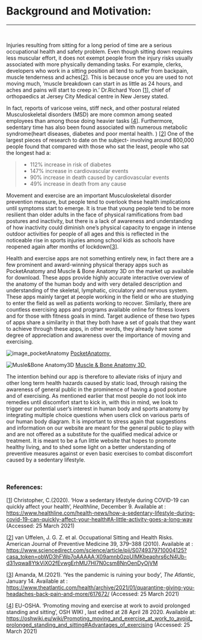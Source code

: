 # Background and Motivation:
---------------------------------------
&nbsp;

Injuries resulting from sitting for a long period of time are a serious occupational health and safety problem. Even though sitting down requires less muscular effort, it does not exempt people from the injury risks usually associated with more physically demanding tasks. For example, clerks, developers who work in a sitting position all tend to suffer from backpain, muscle tenderness and aches[[2]]. This is because once you are used to not moving much, ‘muscle breakdown can start in as little as 24 hours, and aches and pains will start to creep in.’ Dr.Richard Yoon [[1]], chief of orthopaedics at Jersey City Medical centre in New Jersey stated. 

In fact, reports of varicose veins, stiff neck, and other postural related Musculoskeletal disorders (MSD) are more common among seated employees than among those doing heavier tasks [[4]]. Furthermore, sedentary time has also been found associated with numerous metabolic syndrome(heart diseases, diabetes and poor mental health. )  [[2]] One of the largest pieces of research to date on the subject- involving around 800,000 people found that compared with those who sat the least, people who sat the longest had a: 

>- 	112% increase in risk of diabetes
>- 	147% increase in cardiovascular events
>- 	90% increase in death caused by cardiovascular events
>- 	49% increase in death from any cause  

Movement and exercise are an important Musculoskeletal disorder prevention measure, but people tend to overlook these health implications until symptoms start to emerge.  It is true  that young people tend to be more resilient than older adults in the face of physical ramifications from bad postures and inactivity, but there is a lack of awareness and understanding of how inactivity could diminish one’s physical capacity to engage in intense outdoor activities for people of all ages and this is reflected in the noticeable rise in sports injuries among school kids as schools have reopened again after months of lockdown[[3]]. 

Health and exercise apps are not something entirely new, in fact there are a few prominent and award-winning physical therapy apps such as PocketAnatomy and Muscle & Bone Anatomy 3D on the market up available for download. These apps provide highly accurate interactive overview of the anatomy of the human body and with very detailed description and understanding of the skeletal, lymphatic, circulatory and nervous system. These apps mainly target at people working in the field or who are studying to enter the field as well as patients working to recover. Similarly, there are countless exercising apps and programs available online for fitness lovers and for those with fitness goals in mind. Target audience of these two types of apps share a similarity in that they both have a set of goals that they want to achieve through these apps, in other words, they already have some degree of appreciation and awareness over the importance of moving and exercising. 
&nbsp;

![image_pocketAnatomy](https://i.imgur.com/6FPOaKe.pngstyle=centerme)
[ PocketAnatomy ] 
&nbsp;
&nbsp;
&nbsp;

![Musle&Bone Anatomy3D](https://i.imgur.com/707l2Sc.png=centerme)
[ Muscle & Bone Anatomy 3D ] 
&nbsp;
&nbsp;

The intention behind our app is therefore to alleviate risks of injury and other long term health hazards caused by static load, through raising the awareness of general public in the prominence of having a good posture and of exercising. As mentioned earlier that most people do not look into remedies until discomfort start to kick in, with this in mind, we look to trigger our potential user’s interest in human body and sports anatomy by integrating multiple choice questions when users click on various parts of our human body diagram. It is important to stress again that suggestions and information on our website are meant for the general public to play with and are not offered as a substitute for the qualified medical advice or treatment. It is meant to be a fun little website that hopes to promote healthy living, and to shed some light on a better understanding of preventive measures against or even basic exercises to combat discomfort caused by a sedentary lifestyle. 



[ PocketAnatomy ]: https://www.pocketanatomy.com/
[ Muscle & Bone Anatomy 3D ]: https://muscle-and-bone-anatomy-3d.en.softonic.com/






&nbsp;
&nbsp;
&nbsp;
&nbsp;
&nbsp;
&nbsp;
&nbsp;
&nbsp;



### References: 
[[1]] Christopher, C.(2020). ‘How a sedentary lifestyle during COVID-19 can quickly affect your health’, *Healthline*, December 9. Available at :  https://www.healthline.com/health-news/how-a-sedentary-lifestyle-during-covid-19-can-quickly-affect-your-health#A-little-activity-goes-a-long-way (Accessed: 25 March 2021)

[[2]] van Uffelen, J. G. Z. et al. Occupational Sitting and Health Risks. American Journal of Preventive Medicine 39, 379–388 (2010). Available at : https://www.sciencedirect.com/science/article/pii/S0749379710004125?casa_token=obWD3hFWp7oAAAAA:X09amnb0zpUIMKbeaphrs6cN4Ub-d31vqwa8YtkViXO2fEvwgErhMU7HI7N0csm8NnOenDyOjVM

[[3]] Amanda, M.(2021). ‘Yes the pandemic is ruining your body’, *The Atlantic*, January 14. Available at : https://www.theatlantic.com/health/archive/2021/01/quarantine-giving-you-headaches-back-pain-and-more/617672/ (Accessed: 25 March 2021)

[[4]] EU-OSHA. ‘Promoting moving and exercise at work to avoid prolonged standing and sitting’, OSH WIKI , last edited at 28 April 28 2020. Available at: https://oshwiki.eu/wiki/Promoting_moving_and_exercise_at_work_to_avoid_prolonged_standing_and_sitting#Advantages_of_exercising (Accessed: 25 March 2021)

[1]: https://www.healthline.com/health-news/how-a-sedentary-lifestyle-during-covid-19-can-quickly-affect-your-health#A-little-activity-goes-a-long-way
[2]: https://pdf.sciencedirectassets.com/271902/1-s2.0-S0749379710X00113/1-s2.0-S0749379710004125/main.pdf?X-Amz-Security-Token=IQoJb3JpZ2luX2VjEMP%2F%2F%2F%2F%2F%2F%2F%2F%2F%2FwEaCXVzLWVhc3QtMSJHMEUCIEKLbicBgBDuGRA%2FtN20avE%2FFuVeomCrm5YkqC5xduq1AiEA4Dh5Sf%2FXZzPn6YCtCnDMsyLg7zMDW1J9dKEmujZUvLgqtAMILBADGgwwNTkwMDM1NDY4NjUiDL8x1ShZ26hqDaiV3yqRA%2BFsvnmHWQhI3PNWR7f5W6YSElXjQLMBmUFzK92xvk08%2FKVrMmJSfmmbVwayvurgpeWK3YpsXsBq44uWFMJb1umHVhRnyVGhrGVPr1n66or9gCmLJ7GpV%2BrHgzamJLvQ8D%2B9rmuIY3WUk5yFoV5p7AWWEd%2FeafupZzk7GtdAw4cQ%2FFkZnAgY42wmiBlSZGjN2JYaAw7ni%2F%2BQYvwRYQKBWSGLm4ytgtz447YGEmyY5NJP3QoGWGQ4P%2FhNuVQnN5RNH%2F9huRRPiQfg4wxFW%2Flop6eUyJkVl17o1mpABtlGi2wF6CDNNzXzkNs2qj0f576rYEfDbeC7amcy0Ym0L4Bd%2FCF4mXY9IBQnbkzA1L8%2FCQYM3lCuA2zj5hMVKjczqgD62rqemax3url%2BRztNahSROo%2B6y7kVWpJNumUim8x3Esp3B%2FCJrGVUX%2BB%2Bu6F2o0UHllo9rtFWozAqQ74jQytHrdPkvgOsal9OzC7sldrKXhJVXHx2KxNB7yxgl2YQosjtSy1dZnVfXay9Kbpxsoa8zluJMKnV5YMGOusBN2vN3EczR9a4TbH3qYuWbedLfXrag39wCpaG9S6Y9Ngvw0MLeQZynPFypndp0nxa%2BLm2AwjtTX08DD%2B6mDCluGuKkkUvk2RYgqQXSr7wdYhDfz3KCoHEYA36TCoPoW22QHn8z%2Bq6Mp8XD1rcGBEB8Wttg45I88HjgNvL2MhzS0yTZbzJOdG0FqfIuvAU01j6dFl4cgb5yFiXMByP%2BS6UoQmaws4kzwpfevuTInSgDD%2B6NSykmNRdDipgGpJ3oRecYNRvGVU%2FZ9lcD4O0B2hYMsVGw6eJUTBOTKePVA74EEBueosZgHFsOM%2BcPw%3D%3D&X-Amz-Algorithm=AWS4-HMAC-SHA256&X-Amz-Date=20210416T114400Z&X-Amz-SignedHeaders=host&X-Amz-Expires=300&X-Amz-Credential=ASIAQ3PHCVTY2BEU55SW%2F20210416%2Fus-east-1%2Fs3%2Faws4_request&X-Amz-Signature=8a0627f619316bec8d7dff7c2154ac81d0b5bca941b1982ef37bcd9aa7382180&hash=22aec0f50d072853800036733345871087195931baa0e270a8ee6991180cf41d&host=68042c943591013ac2b2430a89b270f6af2c76d8dfd086a07176afe7c76c2c61&pii=S0749379710004125&tid=spdf-df104a72-1e91-4622-ac58-51e5e4d8126f&sid=a3de23c19c4ac841aa3852870ff686a62b9agxrqb&type=clientvan 
[3]: https://www.theatlantic.com/health/archive/2021/01/quarantine-giving-you-headaches-back-pain-and-more/617672/
[4]: https://oshwiki.eu/wiki/Promoting_moving_and_exercise_at_work_to_avoid_prolonged_standing_and_sitting#Advantages_of_exercising

